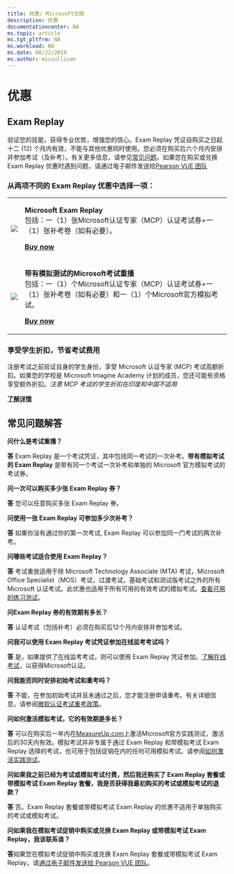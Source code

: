 ```yaml
---
title: 优惠/ Microsoft文档
description: 优惠  
documentationcenter: NA 
ms.topic: article
ms.tgt_pltfrm: NA
ms.workload: NA
ms.date: 08/22/2019
ms.author: micsullivan
---
```

# 优惠

## Exam Replay

验证您的技能，获得专业优势，增强您的信心。Exam Replay 凭证自购买之日起十二 (12) 个月内有效，不能与其他优惠同时使用。您必须在购买后六个月内安排并参加考试（及补考）。有关更多信息，请参见[常见问题](#frequently-asked-questions)。如果您在购买或兑换 Exam Replay 优惠时遇到问题，请通过电子邮件发送给[Pearson VUE 团队](mailto:mindhub@pearson.com)

### 从两项不同的 Exam Replay 优惠中选择一项：

<div>
    <table border="0">
        <tr>
            <td>
                <img src="images/exam-replay-thumbnail.png">
            </td>
            <td>                
                <p><strong>Microsoft Exam Replay</strong><br/>包括：一（1）张Microsoft认证专家（MCP）认证考试券+一（1）张补考卷（如有必要）。</p>
                <p><a href="https://us.mindhub.com/p/Microsoft-Exam-Replay?utm_source=msftmarketing&utm_medium=msft_offers&utm_campaign=ExamReplayFY20&utm_term=ERFY20&utm_content=weblink3"><strong>Buy now</strong></a></p>
            </td>
        </tr>
        <tr>
            <td>
                <img src="images/exam-replay-with-practice-test-thumbnail.png">
            </td>
            <td>
               <p> <strong>带有模拟测试的Microsoft考试重播</strong> <br/>包括：一（1）个Microsoft认证专家（MCP）认证考试券+一（1）张补考卷（如有必要）和一（1）个Microsoft官方模拟考试。</p>
               <p><a href="https://us.mindhub.com/p/Microsoft-Exam-Replay-PT?utm_source=msftmarketing&utm_medium=msft_offers&utm_campaign=ExamReplayFY20&utm_term=ERFY20&utm_content=weblink"><strong>Buy now</strong></a></p>
            </td>
        </tr>
    </table>
</div>

### 享受学生折扣，节省考试费用

注册考试之前验证自身的学生身份，享受 Microsoft 认证专家 (MCP) 考试高额折扣。如果您的学校是 Microsoft Imagine Academy 计划的成员，您还可能有资格享受额外折扣。*注意 MCP 考试的学生折扣在印度和中国不适用*

[**了解详情**](/learn/certifications/certification-exam-policies)

## <a name="frequently-asked-questions"></a> 常见问题解答

**问什么是考试重播？**

**答** Exam Replay 是一个考试凭证，其中包括同一考试的一次补考。**带有模拟考试的 Exam Replay** 是带有同一个考试一次补考和单独的 Microsoft 官方模拟考试的考试券。

**问一次可以购买多少张 Exam Replay 券？**

**答** 您可以任意购买多张 Exam Replay 券。

**问使用一张 Exam Replay 可参加多少次补考？**

**答** 如果你没有通过你的第一次考试, Exam Replay 可以参加同一门考试的两次补考。

**问哪些考试适合使用 Exam Replay？**

**答** 考试重放适用于除 Microsoft Technology Associate (MTA) 考试，Microsoft Office Specialist（MOS）考试，过渡考试，基础考试和测试版考试之外的所有 Microsoft 认证考试。此优惠也适用于所有可用的有效考试的模拟考试。[查看可用的练习测试](https://us.mindhub.com/microsoft-practice-tests)。

**问Exam Replay 券的有效期有多长？**

**答** 认证考试（包括补考）必须在购买后12个月内安排并参加考试。

**问我可以使用 Exam Replay 考试凭证参加在线监考考试吗？**

**答** 是，如果提供了在线监考考试，则可以使用 Exam Replay 凭证参加。[了解在线考试](https://www.microsoft.com/learning/online-proctored-exams.aspx)，以获得Microsoft认证。

**问我能否同时安排初始考试和重考吗？**

**答** 不能，在参加初始考试并且未通过之后，您才能注册申请重考。有关详细信息，请参阅[微软认证考试重考政策](https://www.microsoft.com/learning/certification-exam-policies.aspx)。

**问如何激活模拟考试，它的有效期是多长？**

**答** 可以在购买后一年内在[MeasureUp.com](https://www.measureup.com/)上激活Microsoft官方实践测试，激活后的30天内有效。模拟考试并非专属于通过 Exam Replay 和带模拟考试 Exam Replay 选择的考试，也可用于包括促销在内的任何可用模拟考试。请参阅[如何激活实践测试](https://home.pearsonvue.com/microsoft/practicetests)。

**问如果我之前已经为考试或模拟考试付费，然后我还购买了 Exam Replay 套餐或带模拟考试 Exam Replay 套餐，我是否获得我最初购买的考试或模拟考试的退款？**

**答** 否。Exam Replay 套餐或带模拟考试 Exam Replay 的优惠不适用于单独购买的考试或模拟考试。

**问如果我在模拟考试促销中购买或兑换 Exam Replay 或带模拟考试 Exam Replay，我该联系谁？**

**答**如果您在模拟考试促销中购买或兑换 Exam Replay 套餐或带模拟考试 Exam Replay，请[通过电子邮件发送给 Pearson VUE 团队](mailto:mindhub@pearson.com)。



